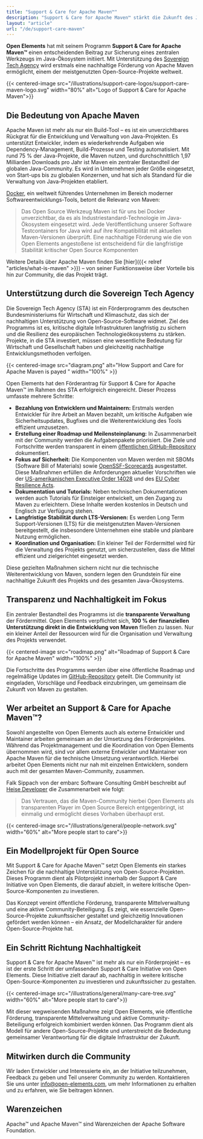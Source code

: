 ```yaml
---
title: "Support & Care for Apache Maven™"
description: "Support & Care for Apache Maven™ stärkt die Zukunft des Java-Ökosystems durch nachhaltige Förderung und transparente Entwicklung. Als erstes Projekt der Support & Care Initiative ermöglicht es die langfristige Unterstützung eines der wichtigsten Open-Source-Tools mit Fokus auf Sicherheit, LTS-Versionen und Community-Beteiligung."
layout: "article"
url: "/de/support-care-maven"
---
```


**Open Elements** hat mit seinem Programm **Support & Care for Apache Maven™** einen entscheidenden Beitrag zur Sicherung eines zentralen Werkzeugs im Java-Ökosystem initiiert.
Mit Unterstützung des [Sovereign Tech Agency](https://www.sovereign.tech/de) wird erstmals eine nachhaltige Förderung von Apache Maven ermöglicht, einem der meistgenutzten Open-Source-Projekte weltweit.

{{< centered-image src="/illustrations/support-care-logos/support-care-maven-logo.svg" width="80%" alt="Logo of Support & Care for Apache Maven">}}

## Die Bedeutung von Apache Maven
Apache Maven ist mehr als nur ein Build-Tool – es ist ein unverzichtbares Rückgrat für die Entwicklung und Verwaltung von Java-Projekten.
Es unterstützt Entwickler, indem es wiederkehrende Aufgaben wie Dependency-Management, Build-Prozesse und Testing automatisiert.
Mit rund 75 % der Java-Projekte, die Maven nutzen, und durchschnittlich 1,97 Milliarden Downloads pro Jahr ist Maven ein zentraler Bestandteil der globalen Java-Community.
Es wird in Unternehmen jeder Größe eingesetzt, von Start-ups bis zu globalen Konzernen, und hat sich als Standard für die Verwaltung von Java-Projekten etabliert.

[Docker](https://www.docker.com), ein weltweit führendes Unternehmen im Bereich moderner Softwareentwicklungs-Tools, betont die Relevanz von Maven:
> Das Open Source Werkzeug Maven ist für uns bei Docker unverzichtbar, da es als Industriestandard-Technologie im Java-Ökosystem eingesetzt wird.
> Jede Veröffentlichung unserer Software Testcontainers for Java wird auf ihre Kompatibilität mit aktuellen Maven-Versionen überprüft.
> Eine nachhaltige Förderung wie die von Open Elements angestoßene ist entscheidend für die langfristige Stabilität kritischer Open Source Komponenten

Weitere Details über Apache Maven finden Sie [hier]({{< relref "articles/what-is-maven" >}}) – von seiner Funktionsweise über Vorteile bis hin zur Community, die das Projekt trägt.

## Unterstützung durch die Sovereign Tech Agency
Die Sovereign Tech Agency (STA) ist ein Förderprogramm des deutschen Bundesministeriums für Wirtschaft und Klimaschutz, das sich der nachhaltigen Unterstützung von Open-Source-Software widmet.
Ziel des Programms ist es, kritische digitale Infrastrukturen langfristig zu sichern und die Resilienz des europäischen Technologieökosystems zu stärken.
Projekte, in die STA investiert, müssen eine wesentliche Bedeutung für Wirtschaft und Gesellschaft haben und gleichzeitig nachhaltige Entwicklungsmethoden verfolgen.

{{< centered-image src="diagram.png" alt="How Support and Care for Apache Maven is payed " width="100%" >}}

Open Elements hat den Förderantrag für Support & Care for Apache Maven™ im Rahmen des STA erfolgreich eingereicht. Dieser Prozess umfasste mehrere Schritte:

- **Bezahlung von Entwicklern und Maintainern:** Erstmals werden Entwickler für ihre Arbeit an Maven bezahlt, um kritische Aufgaben wie Sicherheitsupdates,
  Bugfixes und die Weiterentwicklung des Tools effizient umzusetzen.
- **Erstellung einer Roadmap und Meilensteinplanung:** In Zusammenarbeit mit der Community werden die Aufgabenpakete priorisiert.
  Die Ziele und Fortschritte werden transparent in einem [öffentlichen GitHub-Repository](https://github.com/support-and-care/maven-support-and-care) dokumentiert.
- **Fokus auf Sicherheit:** Die Komponenten von Maven werden mit SBOMs (Software Bill of Materials) sowie [OpenSSF-Scorecards](https://openssf.org/projects/scorecard/) ausgestattet.
  Diese Maßnahmen erfüllen die Anforderungen aktueller Vorschriften wie der [US-amerikanischen Executive Order 14028](https://www.whitehouse.gov/briefing-room/presidential-actions/2021/05/12/executive-order-on-improving-the-nations-cybersecurity/)
  und des [EU Cyber Resilience Acts](https://digital-strategy.ec.europa.eu/en/policies/cyber-resilience-act).
- **Dokumentation und Tutorials:** Neben technischen Dokumentationen werden auch Tutorials für Einsteiger entwickelt, um den Zugang zu Maven zu erleichtern.
  Diese Inhalte werden kostenlos in Deutsch und Englisch zur Verfügung stehen.
- **Langfristige Stabilität durch LTS-Versionen:** Es werden Long Term Support-Versionen (LTS) für die meistgenutzten Maven-Versionen bereitgestellt,
  die insbesondere Unternehmen eine stabile und planbare Nutzung ermöglichen.
- **Koordination und Organisation:** Ein kleiner Teil der Fördermittel wird für die Verwaltung des Projekts genutzt, um sicherzustellen, dass die Mittel effizient und zielgerichtet eingesetzt werden.

Diese gezielten Maßnahmen sichern nicht nur die technische Weiterentwicklung von Maven, sondern legen den Grundstein für eine nachhaltige Zukunft des Projekts und des gesamten Java-Ökosystems.

## Transparenz und Nachhaltigkeit im Fokus

Ein zentraler Bestandteil des Programms ist die **transparente Verwaltung** der Fördermittel.
Open Elements verpflichtet sich, **100 % der finanziellen Unterstützung direkt in die Entwicklung von Maven** fließen zu lassen.
Nur ein kleiner Anteil der Ressourcen wird für die Organisation und Verwaltung des Projekts verwendet.

{{< centered-image src="roadmap.png" alt="Roadmap of Support & Care for Apache Maven" width="100%" >}}

Die Fortschritte des Programms werden über eine öffentliche Roadmap und regelmäßige Updates im [GitHub-Repository](https://github.com/support-and-care/maven-support-and-care) geteilt.
Die Community ist eingeladen, Vorschläge und Feedback einzubringen, um gemeinsam die Zukunft von Maven zu gestalten.

## Wer arbeitet an Support & Care for Apache Maven™?

Sowohl angestellte von Open Elements auch als externe Entwickler und Maintainer arbeiten gemeinsam an der Umsetzung des Förderprojektes.
Während das Projektmanagement und die Koordination von Open Elements übernommen wird, sind vor allem externe Entwickler und Maintainer von Apache Maven für die technische Umsetzung verantwortlich.
Hierbei arbeitet Open Elements nicht nur nah mit einzelnen Entwicklern, sondern auch mit der gesamten Maven-Community, zusammen.

Falk Sippach von der embarc Software Consulting GmbH beschreibt auf [Heise Developer](https://www.heise.de/blog/Java-Einladung-zur-Mitgestaltung-des-Programms-Support-Care-for-Apache-Maven-9718336.html) die Zusammenarbeit wie folgt:
> Das Vertrauen, das die Maven-Community hierbei Open Elements als transparenten Player im Open Source Bereich entgegenbringt, ist einmalig und ermöglicht dieses Vorhaben überhaupt erst.

{{< centered-image src="/illustrations/general/people-network.svg" width="60%" alt="More people start to care">}}

## Ein Modellprojekt für Open Source

Mit Support & Care for Apache Maven™ setzt Open Elements ein starkes Zeichen für die nachhaltige Unterstützung von Open-Source-Projekten.
Dieses Programm dient als Pilotprojekt innerhalb der Support & Care Initiative von Open Elements, die darauf abzielt, in weitere kritische Open-Source-Komponenten zu investieren.

Das Konzept vereint öffentliche Förderung, transparente Mittelverwaltung und eine aktive Community-Beteiligung.
Es zeigt, wie essenzielle Open-Source-Projekte zukunftssicher gestaltet und gleichzeitig Innovationen gefördert werden können – ein Ansatz, der Modellcharakter für andere Open-Source-Projekte hat.

## Ein Schritt Richtung Nachhaltigkeit

Support & Care for Apache Maven™ ist mehr als nur ein Förderprojekt – es ist der erste Schritt der umfassenden Support & Care Initiative von Open Elements.
Diese Initiative zielt darauf ab, nachhaltig in weitere kritische Open-Source-Komponenten zu investieren und zukunftssicher zu gestalten.

{{< centered-image src="/illustrations/general/many-care-tree.svg" width="60%" alt="More people start to care">}}

Mit dieser wegweisenden Maßnahme zeigt Open Elements, wie öffentliche Förderung, transparente Mittelverwaltung und aktive Community-Beteiligung erfolgreich kombiniert werden können.
Das Programm dient als Modell für andere Open-Source-Projekte und unterstreicht die Bedeutung gemeinsamer Verantwortung für die digitale Infrastruktur der Zukunft.

## Mitwirken durch die Community

Wir laden Entwickler und Interessierte ein, an der Initiative teilzunehmen, Feedback zu geben und Teil unserer Community zu werden.
Kontaktieren Sie uns unter [info@open-elements.com](mailto:info@open-elements.com), um mehr Informationen zu erhalten und zu erfahren, wie Sie beitragen können.

## Warenzeichen

Apache&trade; und Apache Maven&trade; sind Warenzeichen der Apache Software Foundation.
